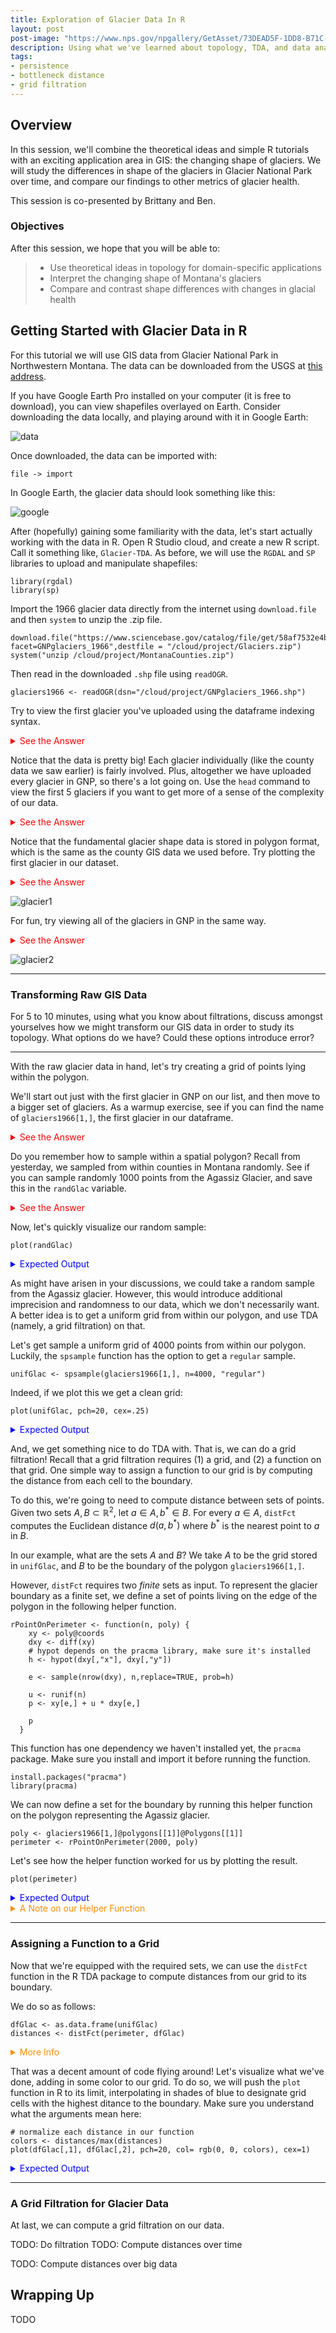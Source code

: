 ```yaml
---
title: Exploration of Glacier Data In R
layout: post
post-image: "https://www.nps.gov/npgallery/GetAsset/73DEAD5F-1DD8-B71C-07D706E33BB2C5C2/proxy/hires?"
description: Using what we've learned about topology, TDA, and data analysis more broadly, we study the evolving shape of glaciers in Montana's Glacier National Park.
tags:
- persistence
- bottleneck distance
- grid filtration
---
```


## Overview

In this session, we'll combine the theoretical ideas and simple
R tutorials with an exciting application area in GIS: the changing
shape of glaciers. We will study the differences in shape of the
glaciers in Glacier National Park over time, and compare our findings
to other metrics of glacier health.

This session is co-presented by Brittany and Ben.

### Objectives

After this session, we hope that you will be able to:

> - Use theoretical ideas in topology for domain-specific applications
> - Interpret the changing shape of Montana's glaciers
> - Compare and contrast shape differences with changes in glacial health


## Getting Started with Glacier Data in R

For this tutorial we will use GIS data from Glacier National Park in Northwestern Montana.
The data can be downloaded from the USGS at [this address](https://www.sciencebase.gov/catalog/item/58af7022e4b01ccd54f9f542).

If you have Google Earth Pro installed on your computer (it is free to download), you can
view shapefiles overlayed on Earth. Consider downloading the data locally,
and playing around with it in Google Earth:

![data](../assets/images/links.png)

Once downloaded, the data can be imported with:

```
file -> import
```

In Google Earth, the glacier data should look something like this:

![google](../assets/images/googleearth.png)

After (hopefully) gaining some familiarity with the data, let's start actually working with
the data in R. Open R Studio cloud, and create a new R script. Call it something
like, `Glacier-TDA`.
As before, we will use the `RGDAL` and `SP` libraries to upload and manipulate shapefiles:

```
library(rgdal)
library(sp)
```

Import the 1966 glacier data directly from the internet using `download.file` and then `system`
to unzip the .zip file.

```
download.file("https://www.sciencebase.gov/catalog/file/get/58af7532e4b01ccd54f9f5d3?facet=GNPglaciers_1966",destfile = "/cloud/project/Glaciers.zip")
system("unzip /cloud/project/MontanaCounties.zip")
```

Then read in the downloaded `.shp` file using `readOGR`.

```
glaciers1966 <- readOGR(dsn="/cloud/project/GNPglaciers_1966.shp")
```


Try to view the first glacier you've uploaded using the dataframe indexing syntax.

<details>
<summary style="color:red">See the Answer</summary>
<br>
<pre style="background-color:lightcoral">
<code>
glaciers1966[1,]
</code>
</pre>
</details>


Notice that the data is pretty big! Each glacier individually (like the county data
we saw earlier) is
fairly involved. Plus, altogether we have uploaded every glacier in GNP, so there's a lot going on.
Use the `head` command to view the first 5 glaciers if you want to
get more of a sense of the complexity of our data.

<details>
<summary style="color:red">See the Answer</summary>
<br>
<pre style="background-color:lightcoral">
<code>
first_five <- head(glaciers1966, 5)
first_five
</code>
</pre>
</details>


Notice that the fundamental glacier shape data is stored in polygon format,
which is the same as the county GIS data we used before. Try plotting the first
glacier in our dataset.

<details>
<summary style="color:red">See the Answer</summary>
<br>
<pre style="background-color:lightcoral">
<code>
plot(glaciers1966[1,])
</code>
</pre>
</details>


![glacier1](../assets/images/glacier1.png)


For fun, try viewing all of the glaciers in GNP in the same way.

<details>
<summary style="color:red">See the Answer</summary>
<br>
<pre style="background-color:lightcoral">
<code>
plot(glaciers1966)
</code>
</pre>
</details>


![glacier2](../assets/images/glacier2.png)

---

### Transforming Raw GIS Data

For 5 to 10 minutes, using what you know about filtrations,
discuss amongst yourselves how we might transform our GIS data in order to study its topology.
What options do we have? Could these options introduce error?

---

With the raw glacier data in hand, let's try creating a grid of points lying within the polygon.

We'll start out just with the first glacier in GNP on our list, and then move to a bigger
set of glaciers. As a warmup exercise, see if you can find the
name of `glaciers1966[1,]`, the first glacier in our dataframe.

<details>
<summary style="color:red">See the Answer</summary>
<br>
<pre style="background-color:lightcoral">
<code>
> names(glaciers1966)
 [1] "RECNO"      "X_COORD"    "Y_COORD"    "GLACNAME"   "CLASSIFICA"
 [6] "YEAR"       "SOURCE_SCA" "SOURCE"     "COMMENT"    "Shape_Leng"
[11] "Area1966"   "OWNERSHIP"  "OBJECTID"  
> glaciers1966[1,]$GLACNAME
[1] "Agassiz Glacier"
</code>
</pre>
</details>

Do you remember how to sample within a spatial polygon? Recall from yesterday,
we sampled from within counties in Montana randomly. See if you can sample randomly
1000 points from the Agassiz Glacier, and save this in the `randGlac` variable.

<details>
<summary style="color:red">See the Answer</summary>
<br>
<pre style="background-color:lightcoral">
<code>
randGlac <- spsample(glaciers1966[1,], n=1000,"random")
</code>
</pre>
</details>

Now, let's quickly visualize our random sample:

```
plot(randGlac)
```

<details>
<summary style="color:blue">Expected Output</summary>
<br>
<pre>
<img src="https://comptag.github.io/t4ds/assets/images/agassizrandom.jpg" alt="agassiz random plot">
</pre>
</details>

As might have arisen in your discussions, we could take a random sample from the
Agassiz glacier. However, this would introduce additional imprecision and randomness to
our data, which we don't necessarily want. A better idea is to get a uniform grid
from within our polygon, and use TDA (namely, a grid filtration) on that.

Let's get sample a uniform grid of 4000 points from within our polygon. Luckily, the `spsample`
function has the option to get a `regular` sample.

```
unifGlac <- spsample(glaciers1966[1,], n=4000, "regular")
```

Indeed, if we plot this we get a clean grid:

```
plot(unifGlac, pch=20, cex=.25)
```

<details>
<summary style="color:blue">Expected Output</summary>
<br>
<pre>
<img src="https://comptag.github.io/t4ds/assets/images/agassizgrid.jpg" alt="agassiz random plot">
</pre>
</details>



And, we get something nice to do TDA with.
That is, we can do a grid filtration! 
Recall that a grid filtration requires
(1) a grid, and (2) a function on that grid.
One simple way to assign a function to our grid is
by computing the distance from each cell to the boundary.

To do this, we're going to need to compute distance between sets of points.
Given two sets $A, B \subset \mathbb{R}^2$, let $a \in A, b^* \in B$.
For every $a \in A$, `distFct` computes the Euclidean
distance $d(a, b^*)$ where  $b^*$ is the nearest point to $a$ in $B$.

In our example, what are the sets $A$ and $B$?
We take $A$ to be the grid stored in `unifGlac`, and
$B$ to be the boundary of the polygon `glaciers1966[1,]`.

However, `distFct` requires two *finite* sets as input.
To represent the glacier boundary as a finite set, we
define a set of points living on the edge of the polygon
in the following helper function.

```
rPointOnPerimeter <- function(n, poly) {
    xy <- poly@coords
    dxy <- diff(xy)
    # hypot depends on the pracma library, make sure it's installed
    h <- hypot(dxy[,"x"], dxy[,"y"])

    e <- sample(nrow(dxy), n,replace=TRUE, prob=h)

    u <- runif(n)
    p <- xy[e,] + u * dxy[e,]

    p
  }
```

This function has one dependency we haven't installed yet, the `pracma` package.
Make sure you install and import it before running the function.

```
install.packages("pracma")
library(pracma)
```

We can now define a set for the boundary by running this helper function
on the polygon representing the Agassiz glacier.

```
poly <- glaciers1966[1,]@polygons[[1]]@Polygons[[1]]
perimeter <- rPointOnPerimeter(2000, poly)
```

Let's see how the helper function worked for us by plotting the result.

```
plot(perimeter)
```

<details>
<summary style="color:blue">Expected Output</summary>
<br>
<pre>
<img src="https://comptag.github.io/t4ds/assets/images/perimeter.jpg" alt="agassiz perimeter">
</pre>
</details>


<details>
<summary style="color:DarkOrange">A Note on our Helper Function</summary>
<br>
<pre style="background-color:Gold">
Note that due to varying lengths of edges on the polygon, our helper function
does not perfectly compute points along edges. However, in the interest of simplicity,
it should be sufficient.
</pre>
</details>

---

### Assigning a Function to a Grid

Now that we're equipped with the required sets, we can use the `distFct` function in
the R TDA package to compute distances from our grid to its boundary.

We do so as follows:

```
dfGlac <- as.data.frame(unifGlac)
distances <- distFct(perimeter, dfGlac)
```

<details>
<summary style="color:DarkOrange">More Info</summary>
<br>
<pre style="background-color:Gold">
Here, we need to cast the our grid as a dataframe. 
This is an incredibly common procedure in R, as different applications use
different abstractions of matrices.
</pre>
</details>

That was a decent amount of code flying around! Let's visualize what we've done,
adding in some color to our grid. To do so, we will push the `plot` function
in R to its limit, interpolating in shades of blue to designate grid cells with the highest
ditance to the boundary. Make sure you understand what the
arguments mean here:

```
# normalize each distance in our function
colors <- distances/max(distances)
plot(dfGlac[,1], dfGlac[,2], pch=20, col= rgb(0, 0, colors), cex=1)
```

<details>
<summary style="color:blue">Expected Output</summary>
<br>
<pre>
<img src="https://comptag.github.io/t4ds/assets/images/coolglaciersegmentation.jpg" alt="agassiz perimeter">
</pre>
</details>

---

### A Grid Filtration for Glacier Data

At last, we can compute a grid filtration on our data.

TODO: Do filtration
TODO: Compute distances over time

TODO: Compute distances over big data



## Wrapping Up

TODO
